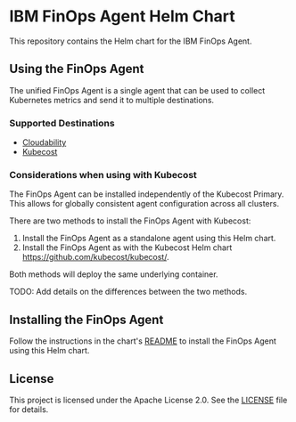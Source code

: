 # IBM FinOps Agent Helm Chart

This repository contains the Helm chart for the IBM FinOps Agent.

## Using the FinOps Agent

The unified FinOps Agent is a single agent that can be used to collect Kubernetes metrics and send it to multiple destinations.

### Supported Destinations

- [Cloudability](https://www.cloudability.com/)
- [Kubecost](https://www.kubecost.com/)

### Considerations when using with Kubecost

The FinOps Agent can be installed independently of the Kubecost Primary. This allows for globally consistent agent configuration across all clusters.

There are two methods to install the FinOps Agent with Kubecost:

1. Install the FinOps Agent as a standalone agent using this Helm chart.
2. Install the FinOps Agent as with the Kubecost Helm chart <https://github.com/kubecost/kubecost/>.

Both methods will deploy the same underlying container.

TODO: Add details on the differences between the two methods.

## Installing the FinOps Agent

Follow the instructions in the chart's [README](charts/finops-agent/README.md) to install the FinOps Agent using this Helm chart.

## License

This project is licensed under the Apache License 2.0. See the [LICENSE](LICENSE) file for details.
